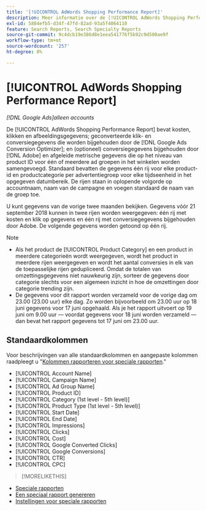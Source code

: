 ```yaml
---
title: '[!UICONTROL AdWords Shopping Performance Report]'
description: Meer informatie over de [!UICONTROL AdWords Shopping Performance Report].
exl-id: 5884efb5-d34f-47fd-82ad-93a5f4064110
feature: Search Reports, Search Specialty Reports
source-git-commit: 9c4dcb19e386d8e1eea541776f5b92c9d500ae9f
workflow-type: tm+mt
source-wordcount: '257'
ht-degree: 0%

---
```


# [!UICONTROL AdWords Shopping Performance Report]

*[!DNL Google Ads]alleen accounts*

De [!UICONTROL AdWords Shopping Performance Report] bevat kosten, klikken en afbeeldingsgegevens; geconverteerde klik- en conversiegegevens die worden bijgehouden door de [!DNL Google Ads Conversion Optimizer]; en (optioneel) conversiegegevens bijgehouden door [!DNL Adobe] en afgeleide metrische gegevens die op het niveau van product ID voor één of meerdere ad groepen in het winkelen worden samengevoegd. Standaard bevatten de gegevens één rij voor elke product-id en productcategorie per advertentiegroep voor elke tijdseenheid in het opgegeven datumbereik. De rijen staan in oplopende volgorde op accountnaam, naam van de campagne en voegen standaard de naam van de groep toe.

U kunt gegevens van de vorige twee maanden bekijken. Gegevens vóór 21 september 2018 kunnen in twee rijen worden weergegeven: één rij met kosten en klik op gegevens en één rij met conversiegegevens bijgehouden door Adobe. De volgende gegevens worden getoond op één rij.

>[!NOTE]
>
>* Als het product de [!UICONTROL Product Category] en een product in meerdere categorieën wordt weergegeven, wordt het product in meerdere rijen weergegeven en wordt het aantal conversies in elk van de toepasselijke rijen gedupliceerd. Omdat de totalen van omzettingsgegevens niet nauwkeurig zijn, sorteer de gegevens door categorie slechts voor een algemeen inzicht in hoe de omzettingen door categorie trending zijn.
>* De gegevens voor dit rapport worden verzameld voor de vorige dag om 23.00 (23.00 uur) elke dag. Zo worden bijvoorbeeld om 23.00 uur op 18 juni gegevens voor 17 juni opgehaald. Als je het rapport uitvoert op 19 juni om 9.00 uur — voordat gegevens voor 18 juni worden verzameld — dan bevat het rapport gegevens tot 17 juni om 23.00 uur.

## Standaardkolommen

Voor beschrijvingen van alle standaardkolommen en aangepaste kolommen raadpleegt u &quot;[Kolommen rapporteren voor speciale rapporten](specialty-report-columns.md).&quot;

* [!UICONTROL Account Name]
* [!UICONTROL Campaign Name]
* [!UICONTROL Ad Group Name]
* [!UICONTROL Product ID]
* [!UICONTROL Category (1st level - 5th level)]
* [!UICONTROL Product Type (1st level - 5th level)]
* [!UICONTROL Start Date]
* [!UICONTROL End Date]
* [!UICONTROL Impressions]
* [!UICONTROL Clicks]
* [!UICONTROL Cost]
* [!UICONTROL Google Converted Clicks]
* [!UICONTROL Google Conversions]
* [!UICONTROL CTR]
* [!UICONTROL CPC]

>[!MORELIKETHIS]
>
* [Speciale rapporten](specialty-report-about.md)
* [Een speciaal rapport genereren](specialty-report-generate.md)
* [Instellingen voor speciale rapporten](specialty-report-settings.md)
